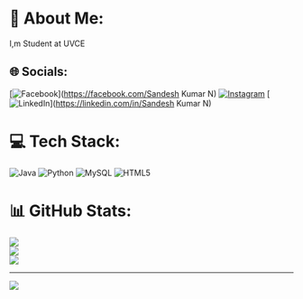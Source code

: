 # 💫 About Me:
I,m Student at UVCE


## 🌐 Socials:
[![Facebook](https://img.shields.io/badge/Facebook-%231877F2.svg?logo=Facebook&logoColor=white)](https://facebook.com/Sandesh Kumar N) [![Instagram](https://img.shields.io/badge/Instagram-%23E4405F.svg?logo=Instagram&logoColor=white)](https://instagram.com/_sandy__n) [![LinkedIn](https://img.shields.io/badge/LinkedIn-%230077B5.svg?logo=linkedin&logoColor=white)](https://linkedin.com/in/Sandesh Kumar N) 

# 💻 Tech Stack:
![Java](https://img.shields.io/badge/java-%23ED8B00.svg?style=plastic&logo=openjdk&logoColor=white) ![Python](https://img.shields.io/badge/python-3670A0?style=plastic&logo=python&logoColor=ffdd54) ![MySQL](https://img.shields.io/badge/mysql-4479A1.svg?style=plastic&logo=mysql&logoColor=white) ![HTML5](https://img.shields.io/badge/html5-%23E34F26.svg?style=plastic&logo=html5&logoColor=white)
# 📊 GitHub Stats:
![](https://github-readme-stats.vercel.app/api?username=Sandeshkumarn&theme=dark&hide_border=false&include_all_commits=false&count_private=false)<br/>
![](https://github-readme-streak-stats.herokuapp.com/?user=Sandeshkumarn&theme=dark&hide_border=false)<br/>
![](https://github-readme-stats.vercel.app/api/top-langs/?username=Sandeshkumarn&theme=dark&hide_border=false&include_all_commits=false&count_private=false&layout=compact)

---
[![](https://visitcount.itsvg.in/api?id=Sandeshkumarn&icon=0&color=0)](https://visitcount.itsvg.in)

<!-- Proudly created with GPRM ( https://gprm.itsvg.in ) -->
